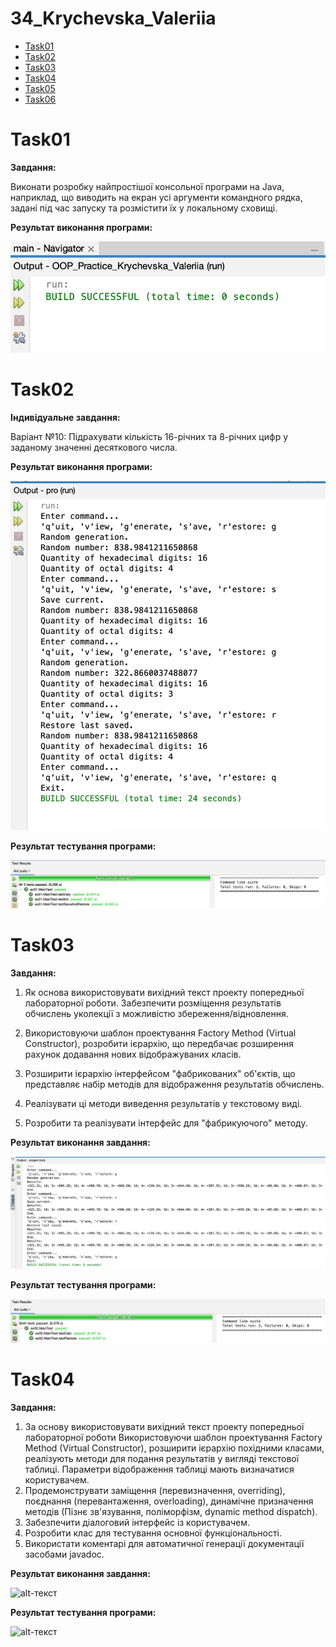 # 34_Krychevska_Valeriia

+ [Task01](#Task01)
+ [Task02](#Task02)
+ [Task03](#Task03)
+ [Task04](#Task04)
+ [Task05](#Task05)
+ [Task06](#Task06)

# Task01
**Завдання:**

Виконати розробку найпростішої консольної програми на Java, наприклад, що виводить на екран усі аргументи командного рядка, задані під час запуску та розмістити їх у локальному сховищі.

**Результат виконання програми:**

![alt-текст](https://github.com/vellerii/34_Krychevska_Valeriia/blob/main/Task01/task01.png "task01")

# Task02

**Індивідуальне завдання:**

Варіант №10: Підрахувати кількість 16-річних та 8-річних цифр у заданому значенні десяткового числа.

**Результат виконання програми:**

![alt-текст](https://github.com/vellerii/34_Krychevska_Valeriia/blob/main/Task02/images/task02.png "task02")

**Результат тестування програми:**

![alt-текст](https://github.com/vellerii/34_Krychevska_Valeriia/blob/main/Task02/images/task02-test.png "task02-test")

# Task03

**Завдання:**

1. Як основа використовувати вихідний текст проекту попередньої лабораторної роботи. Забезпечити розміщення результатів обчислень уколекції з можливістю збереження/відновлення.

2. Використовуючи шаблон проектування Factory Method (Virtual Constructor), розробити ієрархію, що передбачає розширення рахунок додавання нових відображуваних класів.

3. Розширити ієрархію інтерфейсом "фабрикованих" об'єктів, що представляє набір методів для відображення результатів обчислень.

4. Реалізувати ці методи виведення результатів у текстовому виді.

5. Розробити та реалізувати інтерфейс для "фабрикуючого" методу.

**Результат виконання завдання:**

![alt-текст](https://github.com/vellerii/34_Krychevska_Valeriia/blob/main/Task03/images/task03.png "task03")

**Результат тестування програми:**

![alt-текст](https://github.com/vellerii/34_Krychevska_Valeriia/blob/main/Task03/images/task03-test.png "task03-test")

# Task04

**Завдання:**

1. За основу використовувати вихідний текст проекту попередньої лабораторної роботи Використовуючи шаблон проектування Factory Method (Virtual Constructor), розширити ієрархію похідними класами, реалізують методи для подання результатів у вигляді текстової таблиці. Параметри відображення таблиці мають визначатися користувачем.
2. Продемонструвати заміщення (перевизначення, overriding), поєднання (перевантаження, overloading), динамічне призначення методів (Пізнє зв'язування, поліморфізм, dynamic method dispatch).
3. Забезпечити діалоговий інтерфейс із користувачем.
4. Розробити клас для тестування основної функціональності.
5. Використати коментарі для автоматичної генерації документації засобами javadoc.

**Результат виконання завдання:**

![alt-текст]( "task04")

**Результат тестування програми:**

![alt-текст]( "task04-test")
